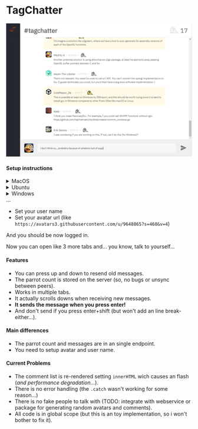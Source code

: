 # TagChatter

![Preview](preview.png)

#### Setup instructions
<details>
  <summary>MacOS</summary>

    git clone https://github.com/fernando-msj/TagChatter-fontend.git
    cd TagChatter-fontend
    npm install
    open ./index.html
    npm start
    echo done

</details>
<details>
<summary>Ubuntu</summary>

    git clone https://github.com/fernando-msj/TagChatter-fontend.git
    cd TagChatter-fontend
    npm install
    gnome-open index.html
    npm start
    echo done

You will probably need to go open the index.html by hand if this open an text editor...
</details>
<details>
<summary>Windows</summary>

    git clone https://github.com/fernando-msj/TagChatter-fontend.git
    cd TagChatter-fontend
    npm install
    index.html
    npm start
    echo done

</details>
...

* Set your user name
* Set your avatar url (like `https://avatars3.githubusercontent.com/u/9648865?s=460&v=4`)

And you should be now logged in.

Now you can open like 3 more tabs and... you know, talk to yourself...

#### Features
* You can press up and down to resend old messages.
* The parrot count is stored on the server (so, no bugs or unsync between peers).
* Works in multiple tabs.
* It actually scrolls downs when receiving new messages.
* **It sends the message when you press enter!**
* And don't send if you press enter+shift (but won't add an line break-either...).

#### Main differences
* The parrot count and messages are in an single endpoint.
* You need to setup avatar and user name.

#### Current Problems
* The comment list is re-rendered setting `innerHTML` wich causes an flash (*and performance degradation...*).
* There is no error handling (the `.catch` wasn't working for some reason...)
* There is no fake people to talk with (TODO: integrate with webservice or package for generating random avatars and comments).
* All code is in global scope (but this is an toy implementation, so i won't bother to fix it).
